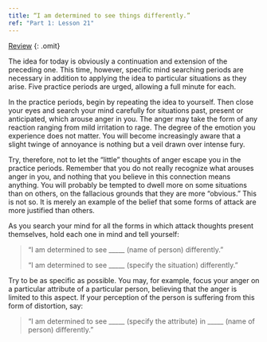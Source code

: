 ```yaml
---
title: “I am determined to see things differently.”
ref: "Part 1: Lesson 21"
---
```


<a class="hide-review" href="/acim/workbook/l055/#l021">Review</a>
{: .omit}

The idea for today is obviously a continuation and extension of the
preceding one. This time, however, specific mind searching periods are
necessary in addition to applying the idea to particular situations as
they arise. Five practice periods are urged, allowing a full minute for
each.

In the practice periods, begin by repeating the idea to yourself. Then
close your eyes and search your mind carefully for situations past,
present or anticipated, which arouse anger in you. The anger may take
the form of any reaction ranging from mild irritation to rage. The degree
of the emotion you experience does not matter. You will become
increasingly aware that a slight twinge of annoyance is nothing but a
veil drawn over intense fury.

Try, therefore, not to let the “little” thoughts of anger escape you in
the practice periods. Remember that you do not really recognize what
arouses anger in you, and nothing that you believe in this connection
means anything. You will probably be tempted to dwell more on some
situations than on others, on the fallacious grounds that they are more
“obvious.” This is not so. It is merely an example of the belief that
some forms of attack are more justified than others.

As you search your mind for all the forms in which attack thoughts
present themselves, hold each one in mind and tell yourself:

> “I am determined to see \_\_\_\_\_ (name of person) differently.”
>
> “I am determined to see \_\_\_\_\_ (specify the situation)
> differently.”

Try to be as specific as possible. You may, for example, focus your anger
on a particular attribute of a particular person, believing that the
anger is limited to this aspect. If your perception of the person is
suffering from this form of distortion, say:

> “I am determined to see \_\_\_\_\_ (specify the attribute) in
> \_\_\_\_\_ (name of person) differently.”

